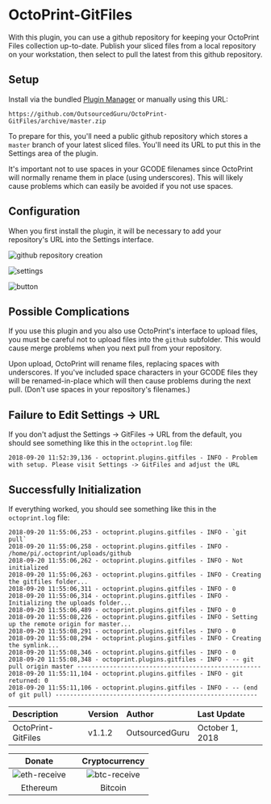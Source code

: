 # OctoPrint-GitFiles

With this plugin, you can use a github repository for keeping your OctoPrint Files collection up-to-date. Publish your sliced files from a local repository on your workstation, then select to pull the latest from this github repository.

## Setup

Install via the bundled [Plugin Manager](https://github.com/foosel/OctoPrint/wiki/Plugin:-Plugin-Manager)
or manually using this URL:

    https://github.com/OutsourcedGuru/OctoPrint-GitFiles/archive/master.zip

To prepare for this, you'll need a public github repository which stores a `master` branch of your latest sliced files. You'll need its URL to put this in the Settings area of the plugin.

It's important not to use spaces in your GCODE filenames since OctoPrint will normally rename them in place (using underscores). This will likely cause problems which can easily be avoided if you not use spaces.

## Configuration

When you first install the plugin, it will be necessary to add your repository's URL into the Settings interface.

![github repository creation](https://user-images.githubusercontent.com/15971213/45719691-396fa600-bb56-11e8-9e71-d0d51c58ce4a.png)

![settings](https://user-images.githubusercontent.com/15971213/45835939-45777700-bcc0-11e8-80c6-2bc31e08f3ec.png)

![button](https://user-images.githubusercontent.com/15971213/45836320-5c6a9900-bcc1-11e8-92eb-3b0b20292e54.png)

## Possible Complications

If you use this plugin and you also use OctoPrint's interface to upload files, you must be careful not to upload files into the `github` subfolder. This would cause merge problems when you next pull from your repository.

Upon upload, OctoPrint will rename files, replacing spaces with underscores. If you've included space characters in your GCODE files they will be renamed-in-place which will then cause problems during the next pull. (Don't use spaces in your repository's filenames.)

## Failure to Edit Settings -> URL
If you don't adjust the Settings -> GitFiles -> URL from the default, you should see something like this in the `octoprint.log` file:

```
2018-09-20 11:52:39,136 - octoprint.plugins.gitfiles - INFO - Problem with setup. Please visit Settings -> GitFiles and adjust the URL
```

## Successfully Initialization
If everything worked, you should see something like this in the `octoprint.log` file:

```
2018-09-20 11:55:06,253 - octoprint.plugins.gitfiles - INFO - `git pull`
2018-09-20 11:55:06,258 - octoprint.plugins.gitfiles - INFO - /home/pi/.octoprint/uploads/github
2018-09-20 11:55:06,262 - octoprint.plugins.gitfiles - INFO - Not initialized
2018-09-20 11:55:06,263 - octoprint.plugins.gitfiles - INFO - Creating the gitfiles folder...
2018-09-20 11:55:06,311 - octoprint.plugins.gitfiles - INFO - 0
2018-09-20 11:55:06,314 - octoprint.plugins.gitfiles - INFO - Initializing the uploads folder...
2018-09-20 11:55:06,489 - octoprint.plugins.gitfiles - INFO - 0
2018-09-20 11:55:08,226 - octoprint.plugins.gitfiles - INFO - Setting up the remote origin for master...
2018-09-20 11:55:08,291 - octoprint.plugins.gitfiles - INFO - 0
2018-09-20 11:55:08,294 - octoprint.plugins.gitfiles - INFO - Creating the symlink...
2018-09-20 11:55:08,346 - octoprint.plugins.gitfiles - INFO - 0
2018-09-20 11:55:08,348 - octoprint.plugins.gitfiles - INFO - -- git pull origin master ---------------------------------------------------
2018-09-20 11:55:11,104 - octoprint.plugins.gitfiles - INFO - git returned: 0
2018-09-20 11:55:11,106 - octoprint.plugins.gitfiles - INFO - -- (end of git pull) --------------------------------------------------------
```

|Description|Version|Author|Last Update|
|:---|:---|:---|:---|
|OctoPrint-GitFiles|v1.1.2|OutsourcedGuru|October 1, 2018|

|Donate||Cryptocurrency|
|:-----:|---|:--------:|
| ![eth-receive](https://user-images.githubusercontent.com/15971213/40564950-932d4d10-601f-11e8-90f0-459f8b32f01c.png) || ![btc-receive](https://user-images.githubusercontent.com/15971213/40564971-a2826002-601f-11e8-8d5e-eeb35ab53300.png) |
|Ethereum||Bitcoin|